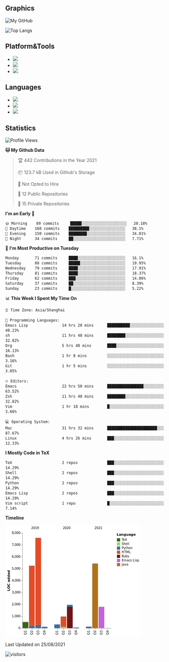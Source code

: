 ## Graphics

![My GitHub](https://github-readme-stats.vercel.app/api?username=SteamedFish&count_private=true&show_icons=true&theme=buefy&include_all_commits=false)

![Top Langs](https://github-readme-stats.vercel.app/api/top-langs/?username=SteamedFish&theme=buefy&hide=ruby&count_private=true&show_icons=true&layout=compact)

## Platform&Tools

* [![](https://img.shields.io/badge/ArchLinux--purple?style=flat-square&logo=ArchLinux)](https://www.archlinux.org/)
* [![](https://img.shields.io/badge/Gentoo-testing-purple?style=flat-square&logo=Gentoo)](https://www.gentoo.org/)
* [![](https://img.shields.io/badge/Doom%20Emacs-28-blue?style=flat-square&logo=Gnu%20emacs&logoColor=white)](https://www.gnu.org/software/emacs/)

## Languages

* [![](https://img.shields.io/badge/-Python-3776AB?style=flat-square&logo=python&logoColor=white)](https://www.python.org/)
* [![](https://img.shields.io/badge/-Bash-00ADD8?style=flat-square&logo=Gnu-bash&logoColor=white)](https://www.gnu.org/software/bash/)
* [![](https://img.shields.io/badge/-Go-00ADD8?style=flat-square&logo=go&logoColor=white)](https://golang.org/)

## Statistics

<!--START_SECTION:waka-->
![Profile Views](http://img.shields.io/badge/Profile%20Views-6-blue)

**🐱 My Github Data** 

> 🏆 442 Contributions in the Year 2021
 > 
> 📦 123.7 kB Used in Github's Storage 
 > 
> 🚫 Not Opted to Hire
 > 
> 📜 12 Public Repositories 
 > 
> 🔑 15 Private Repositories  
 > 
**I'm an Early 🐤** 

```text
🌞 Morning    89 commits     █████░░░░░░░░░░░░░░░░░░░░   20.18% 
🌆 Daytime    168 commits    █████████░░░░░░░░░░░░░░░░   38.1% 
🌃 Evening    150 commits    ████████░░░░░░░░░░░░░░░░░   34.01% 
🌙 Night      34 commits     ██░░░░░░░░░░░░░░░░░░░░░░░   7.71%

```
📅 **I'm Most Productive on Tuesday** 

```text
Monday       71 commits     ████░░░░░░░░░░░░░░░░░░░░░   16.1% 
Tuesday      88 commits     █████░░░░░░░░░░░░░░░░░░░░   19.95% 
Wednesday    79 commits     ████░░░░░░░░░░░░░░░░░░░░░   17.91% 
Thursday     81 commits     ████░░░░░░░░░░░░░░░░░░░░░   18.37% 
Friday       62 commits     ███░░░░░░░░░░░░░░░░░░░░░░   14.06% 
Saturday     37 commits     ██░░░░░░░░░░░░░░░░░░░░░░░   8.39% 
Sunday       23 commits     █░░░░░░░░░░░░░░░░░░░░░░░░   5.22%

```


📊 **This Week I Spent My Time On** 

```text
⌚︎ Time Zone: Asia/Shanghai

💬 Programming Languages: 
Emacs Lisp               14 hrs 28 mins      ██████████░░░░░░░░░░░░░░░   40.23% 
sh                       11 hrs 48 mins      ████████░░░░░░░░░░░░░░░░░   32.82% 
Org                      5 hrs 48 mins       ████░░░░░░░░░░░░░░░░░░░░░   16.13% 
Bash                     1 hr 8 mins         ░░░░░░░░░░░░░░░░░░░░░░░░░   3.16% 
Git                      1 hr 5 mins         ░░░░░░░░░░░░░░░░░░░░░░░░░   3.05%

🔥 Editors: 
Emacs                    22 hrs 50 mins      ████████████████░░░░░░░░░   63.52% 
Zsh                      11 hrs 48 mins      ████████░░░░░░░░░░░░░░░░░   32.82% 
Vim                      1 hr 18 mins        █░░░░░░░░░░░░░░░░░░░░░░░░   3.66%

💻 Operating System: 
Mac                      31 hrs 32 mins      ██████████████████████░░░   87.67% 
Linux                    4 hrs 26 mins       ███░░░░░░░░░░░░░░░░░░░░░░   12.33%

```

**I Mostly Code in TeX** 

```text
TeX                      2 repos             ███░░░░░░░░░░░░░░░░░░░░░░   14.29% 
Shell                    2 repos             ███░░░░░░░░░░░░░░░░░░░░░░   14.29% 
Python                   2 repos             ███░░░░░░░░░░░░░░░░░░░░░░   14.29% 
Emacs Lisp               2 repos             ███░░░░░░░░░░░░░░░░░░░░░░   14.29% 
Vim script               1 repo              █░░░░░░░░░░░░░░░░░░░░░░░░   7.14%

```


**Timeline**

![Chart not found](https://raw.githubusercontent.com/SteamedFish/SteamedFish/master/charts/bar_graph.png) 


 Last Updated on 25/08/2021
<!--END_SECTION:waka-->

![visitors](https://visitor-badge.laobi.icu/badge?page_id=SteamedFish.SteamedFish)
